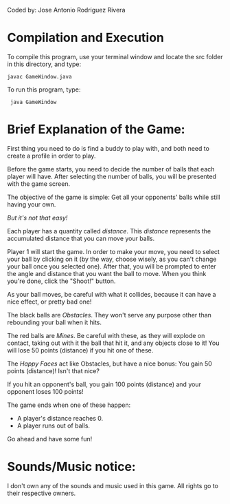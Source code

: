 Coded by: Jose Antonio Rodriguez Rivera

# Compilation and Execution
To compile this program, use your terminal window and locate the src folder in this directory, and type:

	javac GameWindow.java

To run this program, type:

	 java GameWindow


# Brief Explanation of the Game:
First thing you need to do is find a buddy to play with, and both need to create a profile in order to play.

Before the game starts, you need to decide the number of balls that each player will have. After selecting the number of balls, you will be presented with the game screen.

The objective of the game is simple: Get all your opponents' balls while still having your own.

*But it's not that easy!*


Each player has a quantity called *distance*. This *distance* represents the accumulated distance that you can move your balls.

Player 1 will start the game. In order to make your move, you need to select your ball by clicking on it (by the way, choose wisely, as you can't change your ball once you selected one). After that, you will be prompted to enter the angle and distance that you want the ball to move. When you think you're done, click the "Shoot!" button.

As your ball moves, be careful with what it collides, because it can have a nice effect, or pretty bad one!

The black balls are *Obstacles*. They won't serve any purpose other than rebounding your ball when it hits.

The red balls are *Mines*. Be careful with these, as they will explode on contact, taking out with it the ball that hit it, and any objects close to it! You will lose 50 points (distance) if you hit one of these.

The *Happy Faces* act like Obstacles, but have a nice bonus: You gain 50 points (distance)! Isn't that nice?

If you hit an opponent's ball,  you gain 100 points (distance) and your opponent loses 100 points!

The game ends when one of these happen:
- A player's distance reaches 0.
- A player runs out of balls.

Go ahead and have some fun! 


# Sounds/Music notice:
I don't own any of the sounds and music used in this game. All rights go to their respective owners.
